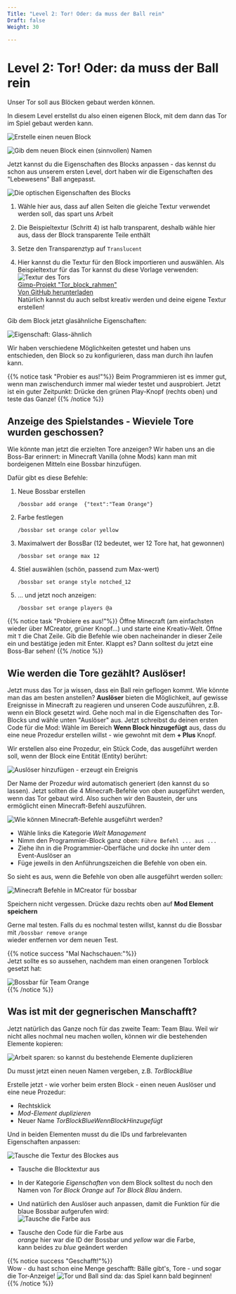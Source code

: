 ```yaml
---
Title: "Level 2: Tor! Oder: da muss der Ball rein"
Draft: false
Weight: 30

---
```



# Level 2: Tor! Oder: da muss der Ball rein

Unser Tor soll aus Blöcken gebaut werden können. 

In diesem Level erstellst du also einen eigenen Block, mit dem dann das Tor im Spiel gebaut werden kann.

![Erstelle einen neuen Block](block-erstellen-0.png)

![Gib dem neuen Block einen (sinnvollen) Namen](block-namen-geben.png)

Jetzt kannst du die Eigenschaften des Blocks anpassen - das kennst du schon aus unserem ersten Level, dort haben wir die Eigenschaften des "Lebewesens" Ball angepasst. 

![Die optischen Eigenschaften des Blocks](block-eigenschaften-optisch.png)

1. Wähle hier aus, dass auf allen Seiten die gleiche Textur verwendet werden soll, das spart uns Arbeit
2. Die Beispieltextur (Schritt 4) ist halb transparent, deshalb wähle hier aus, dass der Block transparente Teile enthält
3. Setze den Transparenztyp auf `Translucent`

4. Hier kannst du die Textur für den Block importieren und auswählen.
   Als Beispieltextur für das Tor kannst du diese Vorlage verwenden:  
   ![Textur des Tors](tor_block_orange.png)  
   [Gimp-Projekt "Tor_block_rahmen"](tor_block_rahmen.xcf)  
   [Von GitHub herunterladen](https://raw.githubusercontent.com/KidsLabDe/alpaka_ball_oer/main/03-tor-erstellen/tor_block_rahmen.xcf)  
   Natürlich kannst du auch selbst kreativ werden und deine eigene Textur erstellen!

Gib dem Block jetzt glasähnliche Eigenschaften:

![Eigenschaft: Glass-ähnlich](block-eigenschaften-glas.png)

Wir haben verschiedene Möglichkeiten getestet und haben uns entschieden, den Block so zu konfigurieren, dass man durch ihn laufen kann. 

{{% notice task "Probier es aus!"%}}
Beim Programmieren ist es immer gut, wenn man zwischendurch immer mal wieder testet und ausprobiert. Jetzt ist ein guter Zeitpunkt: Drücke den grünen Play-Knopf (rechts oben) und teste das Ganze!
{{% /notice %}}


## Anzeige des Spielstandes - Wieviele Tore wurden geschossen?

Wie könnte man jetzt die erzielten Tore anzeigen? Wir haben uns an die Boss-Bar erinnert: in Minecraft Vanilla (ohne Mods) kann man mit bordeigenen Mitteln eine Bossbar hinzufügen. 

Dafür gibt es diese Befehle: 

<!-- all those empty lines to help pandoc make the correct line breaks (i hope)-->

1. Neue Bossbar erstellen

   `/bossbar add orange  {"text":"Team Orange"}`

2. Farbe festlegen

   `/bossbar set orange color yellow`

3. Maximalwert der BossBar (12 bedeutet, wer 12 Tore hat, hat gewonnen)

   `/bossbar set orange max 12`

4. Stiel auswählen (schön, passend zum Max-wert)  

   `/bossbar set orange style notched_12`

5. ... und jetzt noch anzeigen:  

   `/bossbar set orange players @a`

{{% notice task "Probiere es aus!"%}}
Öffne Minecraft (am einfachsten wieder über MCreator, grüner Knopf...) und starte eine Kreativ-Welt. Öffne mit `T` die Chat Zeile. Gib die Befehle wie oben nacheinander in dieser Zeile ein und bestätige jeden mit Enter. Klappt es? Dann solltest du jetzt eine Boss-Bar sehen! 
{{% /notice %}}

## Wie werden die Tore gezählt? Auslöser!
Jetzt muss das Tor ja wissen, dass ein Ball rein geflogen kommt. Wie könnte man das am besten anstellen? 
**Auslöser** bieten die Möglichkeit, auf gewisse Ereignisse in Minecraft zu reagieren und unseren Code auszuführen, z.B. wenn ein Block gesetzt wird. 
Gehe noch mal in die Eigenschaften des Tor-Blocks und wähle unten "Auslöser" aus.
Jetzt schreibst du deinen ersten Code für die Mod: Wähle im Bereich **Wenn Block hinzugefügt** aus, dass du eine neue Prozedur erstellen willst - wie gewohnt mit dem **+ Plus** Knopf.

Wir erstellen also eine Prozedur, ein Stück Code, das ausgeführt werden soll, wenn der Block eine Entität (Entity) berührt:

![Auslöser hinzufügen - erzeugt ein Ereignis](block-auslöser.png)

Der Name der Prozedur wird automatisch generiert (den kannst du so lassen).
Jetzt sollten die 4 Minecraft-Befehle von oben ausgeführt werden, wenn das Tor gebaut wird. Also suchen wir den Baustein, der uns ermöglicht einen Minecraft-Befehl auszuführen.

![Wie können Minecraft-Befehle ausgeführt werden?](prozedur-minecraft-befehl.png)

- Wähle links die Kategorie *Welt Management* 
- Nimm den Programmier-Block ganz oben: `Führe Befehl ... aus ...`
- Ziehe ihn in die Programmier-Oberfläche und docke ihn unter dem Event-Auslöser an
- Füge jeweils in den Anführungszeichen die Befehle von oben ein.

So sieht es aus, wenn die Befehle von oben alle ausgeführt werden sollen:

![Minecraft Befehle in MCreator für bossbar](code-torblock-setzen.png)

Speichern nicht vergessen. Drücke dazu rechts oben auf **Mod Element speichern**

Gerne mal testen. Falls du es nochmal testen willst, kannst du die Bossbar mit 
`/bossbar remove orange`  
wieder entfernen vor dem neuen Test.

{{% notice success "Mal Nachschauen:"%}}  
Jetzt sollte es so aussehen, nachdem man einen orangenen Torblock gesetzt hat:

![Bossbar für Team Orange](ingame-bossbar-orange.png)  
{{% /notice %}}


## Was ist mit der gegnerischen Manschafft? 
Jetzt natürlich das Ganze noch für das zweite Team: Team Blau.
Weil wir nicht alles nochmal neu machen wollen, können wir die bestehenden Elemente kopieren:

![Arbeit sparen: so kannst du bestehende Elemente duplizieren](element-duplizieren.png)

Du musst jetzt einen neuen Namen vergeben, z.B. *TorBlockBlue*   

Erstelle jetzt - wie vorher beim ersten Block - einen neuen Auslöser und eine neue Prozedur: 

- Rechtsklick
- *Mod-Element duplizieren*
- Neuer Name *TorBlockBlueWennBlockHinzugefügt*

Und in beiden Elementen musst du die IDs und farbrelevanten Eigenschaften anpassen:

![Tausche die Textur des Blockes aus](block-textur-austauschen.png)

- Tausche die Blocktextur aus
- In der Kategorie *Eigenschaften* von dem Block solltest du noch den Namen von *Tor Block Orange* auf *Tor Block Blau* ändern.
- Und natürlich den Auslöser auch anpassen, damit die Funktion für die blaue Bossbar aufgerufen wird:  
![Tausche die Farbe aus](code-farbe-austauschen.png)

- Tausche den Code für die Farbe aus  
  *orange* hier war die ID der Bossbar und *yellow* war die Farbe,  
  kann beides zu *blue* geändert werden

{{% notice success "Geschafft!"%}}  
Wow - du hast schon eine Menge geschafft:
Bälle gibt's, Tore - und sogar die Tor-Anzeige!
![Tor und Ball sind da: das Spiel kann bald beginnen!](ingame-so-siehts-bis-jetzt-aus-2.png)  
{{% /notice %}}

